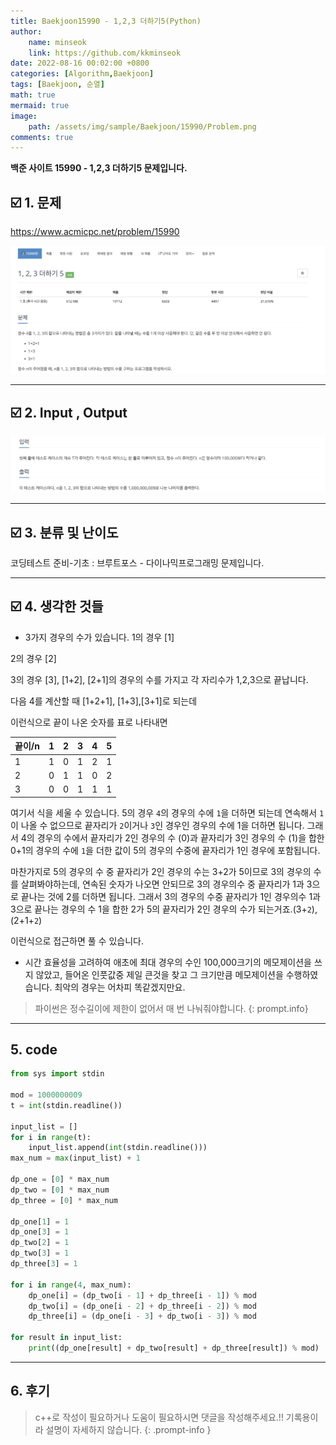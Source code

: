 ```yaml
---
title: Baekjoon15990 - 1,2,3 더하기5(Python)
author: 
    name: minseok
    link: https://github.com/kkminseok
date: 2022-08-16 00:02:00 +0800
categories: [Algorithm,Baekjoon]
tags: [Baekjoon, 순열]
math: true
mermaid: true
image: 
    path: /assets/img/sample/Baekjoon/15990/Problem.png
comments: true
---
```


**백준 사이트 15990 - 1,2,3 더하기5 문제입니다.**

## ☑️ 1. 문제
<https://www.acmicpc.net/problem/15990>


![](/assets/img/sample/Baekjoon/15990/Problem.png)

-----  

## ☑️ 2. Input , Output
![](/assets/img/sample/Baekjoon/15990/input.png)


-----  

## ☑️ 3. 분류 및 난이도

코딩테스트 준비-기초 : 브루트포스 - 다이나믹프로그래밍 문제입니다.

-----  

## ☑️ 4. 생각한 것들

- 3가지 경우의 수가 있습니다. 
1의 경우 [1]

2의 경우 [2]

3의 경우 [3], [1+2], [2+1]의 경우의 수를 가지고
각 자리수가 1,2,3으로 끝납니다.

다음 4를 계산할 때 [1+2+1], [1+3],[3+1]로 되는데

이런식으로 끝이 나온 숫자를 표로 나타내면

|끝이/n| 1 | 2 | 3 | 4 | 5 |
|-----|---|---|---|---|---|
|1    |1  |0  |1  |2  |1  |
|2    |0  |1  |1  |0  |2  |
|3    |0  |0  |1  |1  |1  |

여기서 식을 세울 수 있습니다. 5의 경우 `4`의 경우의 수에 `1`을 더하면 되는데 연속해서 `1`이 나올 수 없으므로 끝자리가 `2`이거나 `3`인 경우인 경우의 수에 1을 더하면 됩니다. 그래서 4의 경우의 수에서 끝자리가 2인 경우의 수 (0)과 끝자리가 3인 경우의 수 (1)을 합한 0+1의 경우의 수에 `1`을 더한 값이 5의 경우의 수중에 끝자리가 1인 경우에 포함됩니다.

마찬가지로 5의 경우의 수 중 끝자리가 2인 경우의 수는 3+2가 5이므로 3의 경우의 수를 살펴봐야하는데, 연속된 숫자가 나오면 안되므로 3의 경우의수 중 끝자리가 1과 3으로 끝나는 것에 2를 더하면 됩니다. 그래서 3의 경우의 수중 끝자리가 1인 경우의수 1과 3으로 끝나는 경우의 수 1을 합한 2가 5의 끝자리가 2인 경우의 수가 되는거죠.(3+`2`), (2+1+`2`)

이런식으로 접근하면 풀 수 있습니다.

- 시간 효율성을 고려하여 애초에 최대 경우의 수인 100,000크기의 메모제이션을 쓰지 않았고, 들어온 인풋값중 제일 큰것을 찾고 그 크기만큼 메모제이션을 수행하였습니다. 최악의 경우는 어차피 똑같겠지만요.

> 파이썬은 정수길이에 제한이 없어서 매 번 나눠줘야합니다.
{: prompt.info}

-----  

## 5. code

```python
from sys import stdin

mod = 1000000009
t = int(stdin.readline())

input_list = []
for i in range(t):
    input_list.append(int(stdin.readline()))
max_num = max(input_list) + 1

dp_one = [0] * max_num
dp_two = [0] * max_num
dp_three = [0] * max_num

dp_one[1] = 1
dp_one[3] = 1
dp_two[2] = 1
dp_two[3] = 1
dp_three[3] = 1

for i in range(4, max_num):
    dp_one[i] = (dp_two[i - 1] + dp_three[i - 1]) % mod
    dp_two[i] = (dp_one[i - 2] + dp_three[i - 2]) % mod
    dp_three[i] = (dp_one[i - 3] + dp_two[i - 3]) % mod

for result in input_list:
    print((dp_one[result] + dp_two[result] + dp_three[result]) % mod)

```

-----

## 6. 후기


> c++로 작성이 필요하거나 도움이 필요하시면 댓글을 작성해주세요.!! 기록용이라 설명이 자세하지 않습니다.
{: .prompt-info }